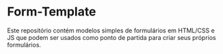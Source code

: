 # Form-Template
Este repositório contém modelos simples de formulários em HTML/CSS e JS que podem ser usados ​​como ponto de partida para criar seus próprios formulários.
